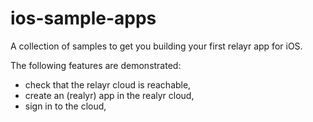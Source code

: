 ios-sample-apps
===============

A collection of samples to get you building your first relayr app for iOS.

The following features are demonstrated:

- check that the relayr cloud is reachable,
- create an (realyr) app in the realyr cloud,
- sign in to the cloud,
